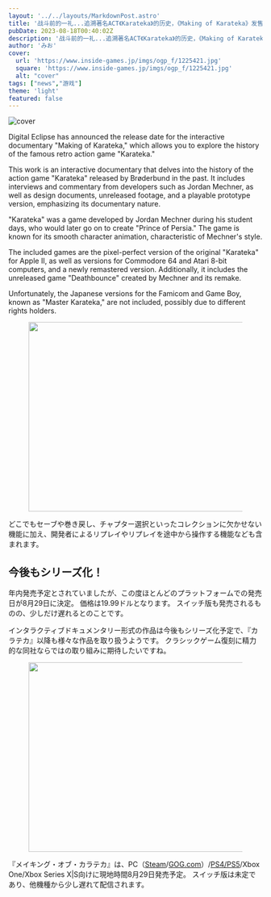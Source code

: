```yaml
---
layout: '../../layouts/MarkdownPost.astro'
title: '战斗前的一礼...追溯著名ACT《Karateka》的历史，《Making of Karateka》发售日期确定！还包括重制版'
pubDate: 2023-08-18T00:40:02Z
description: '战斗前的一礼...追溯著名ACT《Karateka》的历史，《Making of Karateka》发售日期确定！还包括重制版'
author: 'みお'
cover:
  url: 'https://www.inside-games.jp/imgs/ogp_f/1225421.jpg'
  square: 'https://www.inside-games.jp/imgs/ogp_f/1225421.jpg'
  alt: "cover"
tags: ["news","游戏"]
theme: 'light'
featured: false
---
```


![cover](https://www.inside-games.jp/imgs/ogp_f/1225421.jpg)

Digital Eclipse has announced the release date for the interactive documentary "Making of Karateka," which allows you to explore the history of the famous retro action game "Karateka."

This work is an interactive documentary that delves into the history of the action game "Karateka" released by Brøderbund in the past. It includes interviews and commentary from developers such as Jordan Mechner, as well as design documents, unreleased footage, and a playable prototype version, emphasizing its documentary nature.

"Karateka" was a game developed by Jordan Mechner during his student days, who would later go on to create "Prince of Persia." The game is known for its smooth character animation, characteristic of Mechner's style.

The included games are the pixel-perfect version of the original "Karateka" for Apple II, as well as versions for Commodore 64 and Atari 8-bit computers, and a newly remastered version. Additionally, it includes the unreleased game "Deathbounce" created by Mechner and its remake.

Unfortunately, the Japanese versions for the Famicom and Game Boy, known as "Master Karateka," are not included, possibly due to different rights holders.
</p><figure class="ctms-editor-image"><img src="https://www.inside-games.jp/imgs/zoom/1225425.jpg" class="inline-article-image" width="670" height="376"></figure><p>どこでもセーブや巻き戻し、チャプター選択といったコレクションに欠かせない機能に加え、開発者によるリプレイやリプレイを途中から操作する機能なども含まれます。 </p><h2>今後もシリーズ化！ </h2><p>年内発売予定とされていましたが、この度ほとんどのプラットフォームでの発売日が8月29日に決定。 価格は19.99ドルとなります。 スイッチ版も発売されるものの、少しだけ遅れるとのことです。 </p><p>インタラクティブドキュメンタリー形式の作品は今後もシリーズ化予定で、『カラテカ』以降も様々な作品を取り扱うようです。 クラシックゲーム復刻に精力的な同社ならではの取り組みに期待したいですね。 </p><figure class="ctms-editor-image"><img src="https://www.inside-games.jp/imgs/zoom/1225426.jpg" class="inline-article-image" width="670" height="376"></figure><p>『メイキング・オブ・カラテカ』は、PC（<a target="_blank" rel="noopener noreferrer nofollow" href="https://store.steampowered.com/app/1163060/_/">Steam</a>/<a target="_blank" rel="noopener noreferrer nofollow" href="https://www.gog.com/en/game/the_making_of_karateka">GOG.com</a>）/<a target="_blank" rel="noopener noreferrer nofollow" href="https://store.playstation.com/ja-jp/concept/10008037">PS4/PS5</a>/Xbox One/Xbox Series X|S向けに現地時間8月29日発売予定。 スイッチ版は未定であり、他機種から少し遅れて配信されます。 </p><br><script type="text/javascript">;Array.prototype.forEach.call(document.querySelectorAll("div.af_list a"), function (el) { if (el.getAttribute("data-shopping-click") === "") { return; } el.setAttribute("data-shopping-click", ""); el.addEventListener("click", function (e) { let matches = /\/\/www\.amazon\.co\.jp\/gp\/product\/([^/]+)\//.exec(e.target.href); if (matches) { cX.callQueue.push(["sendEvent", "shopping_click", { amazon: matches[1] }]); return; } matches = /\/\/hb\.afl\.rakuten\.co\.jp\/.+\/\?

>[原文地址](https://www.inside-games.jp/article/2023/08/18/147903.html)  